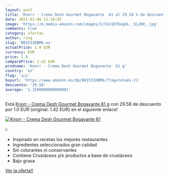 ```yaml
---
layout: post
title: 'Knorr - Crema Desh Gourmet Bogavante  61 al 29.58 % de descuento'
date: 2021-01-08 11:19:07
image: 'https://m.media-amazon.com/images/I/51n1D7begOL._SL200_.jpg'
comments: true
category: ofertas
author: ring
slug: 'B01533OBM6-es'
actualPrice: 1.0 EUR
currency: EUR
price: 1.0
comparePrice: 1.42 EUR
prodname: 'Knorr - Crema Desh Gourmet Bogavante  61 g'
country: 'es'
flag: '🇪🇸'
buyurl: 'https://www.amazon.es/dp/B01533OBM6/?tag=tolees-21'
descuento: '29.58'
average: '1.1500000000000001'
---
```


Está [Knorr - Crema Desh Gourmet Bogavante  61 g](https://www.amazon.es/dp/B01533OBM6/?tag=tolees-21) con 29.58 de descuento por 1.0 EUR (original: 1.42 EUR) en el siguiente enlace!

[![Knorr - Crema Desh Gourmet Bogavante  61](https://m.media-amazon.com/images/I/51n1D7begOL._SL200_.jpg)](https://www.amazon.es/dp/B01533OBM6/?tag=tolees-21)

ℹ️:

- Inspirado en recetas los mejores restaurantes
- Ingredientes seleccionados gran calidad
- Sin colorantes ni conservantes
- Contiene Crustáceos y/o productos a base de crustáceos
- Bajo grasa

[Ver la oferta!!](https://www.amazon.es/dp/B01533OBM6/?tag=tolees-21)
